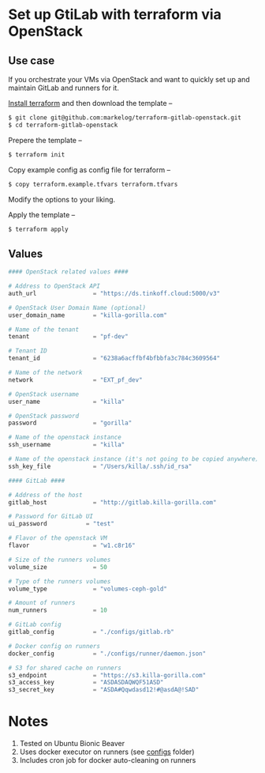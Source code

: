 # Set up GtiLab with terraform via OpenStack

## Use case

If you orchestrate your VMs via OpenStack and want to quickly set up and maintain GitLab and runners for it.

[Install terraform](https://learn.hashicorp.com/terraform/getting-started/install.html) and then download the template –
```sh
$ git clone git@github.com:markelog/terraform-gitlab-openstack.git
$ cd terraform-gitlab-openstack
```

Prepere the template –

```sh
$ terraform init
```

Copy example config as config file for terraform –

```sh
$ copy terraform.example.tfvars terraform.tfvars
```

Modify the options to your liking.

Apply the template –

```sh
$ terraform apply
```

## Values
```terraform
#### OpenStack related values ####

# Address to OpenStack API
auth_url                = "https://ds.tinkoff.cloud:5000/v3"

# OpenStack User Domain Name (optional)
user_domain_name        = "killa-gorilla.com"

# Name of the tenant
tenant                  = "pf-dev"

# Tenant ID
tenant_id               = "6238a6acffbf4bfbbfa3c784c3609564"

# Name of the network
network                 = "EXT_pf_dev"

# OpenStack username
user_name               = "killa"

# OpenStack password
password                = "gorilla"

# Name of the openstack instance
ssh_username            = "killa"

# Name of the openstack instance (it's not going to be copied anywhere)
ssh_key_file            = "/Users/killa/.ssh/id_rsa"

#### GitLab ####

# Address of the host
gitlab_host             = "http://gitlab.killa-gorilla.com"

# Password for GitLab UI
ui_password           = "test"

# Flavor of the openstack VM
flavor                  = "w1.c8r16"

# Size of the runners volumes
volume_size             = 50

# Type of the runners volumes
volume_type             = "volumes-ceph-gold"

# Amount of runners
num_runners             = 10

# GitLab config
gitlab_config           = "./configs/gitlab.rb"

# Docker config on runners
docker_config           = "./configs/runner/daemon.json"

# S3 for shared cache on runners
s3_endpoint             = "https://s3.killa-gorilla.com"
s3_access_key           = "ASDASDAQWQF51ASD"
s3_secret_key           = "ASDA#Qqwdasd12!#@asdA@!SAD"
```

# Notes

1. Tested on Ubuntu Bionic Beaver
1. Uses docker executor on runners (see [configs](bootstrap) folder)
1. Includes cron job for docker auto-cleaning on runners
